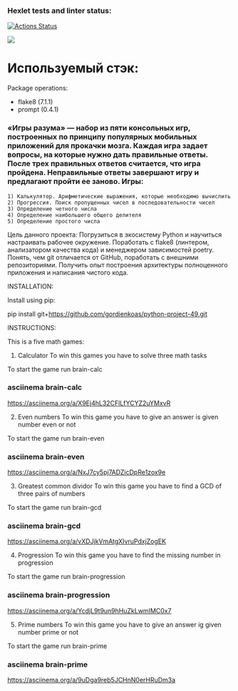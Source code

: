 ### Hexlet tests and linter status:
[![Actions Status](https://github.com/gordienkoas/python-project-49/actions/workflows/hexlet-check.yml/badge.svg)](https://github.com/gordienkoas/python-project-49/actions)

<a href="https://codeclimate.com/github/gordienkoas/python-project-49/maintainability"><img src="https://api.codeclimate.com/v1/badges/8726b1ed6c0953930392/maintainability" /></a>

# Используемый стэк:     

Package operations:
  - flake8 (7.1.1)
  - prompt (0.4.1)

### «Игры разума» — набор из пяти консольных игр, построенных по принципу популярных мобильных приложений для прокачки мозга. Каждая игра задает вопросы, на которые нужно дать правильные ответы. После трех правильных ответов считается, что игра пройдена. Неправильные ответы завершают игру и предлагают пройти ее заново. Игры:

    1) Калькулятор. Арифметические выражения, которые необходимо вычислить
    2) Прогрессия. Поиск пропущенных чисел в последовательности чисел
    3) Определение четного числа
    4) Определение наибольшего общего делителя
    5) Определение простого числа

Цель данного проекта:
Погрузиться в экосистему Python и научиться настраивать рабочее окружение. Поработать с flake8 (линтером, анализатором качества кода) и менеджером зависимостей poetry. Понять, чем git отличается от GitHub, поработать с внешними репозиториями. Получить опыт построения архитектуры полноценного приложения и написания чистого кода.

INSTALLATION:

Install using pip:

pip install git+https://github.com/gordienkoas/python-project-49.git

INSTRUCTIONS:

This is a five math games:

1. Calculator
To win this games you have to solve three math tasks

To start the game run brain-calc

### asciinema brain-calc
https://asciinema.org/a/X9Ej4hL32CFlLfYCYZ2uYMxvR

2. Even numbers
To win this game you have to give an answer is given number even or not

To start the game run brain-even

### asciinema brain-even

https://asciinema.org/a/NxJ7cy5pj7ADZicDpRe1zox9e
  
3. Greatest common dividor
To win this game you have to find a GCD of three pairs of numbers

To start the game run brain-gcd

### asciinema brain-gcd

https://asciinema.org/a/vXDJjkVmAtgXIvruPdxjZogEK

4. Progression
To win this game you have to find the missing number in progression

To start the game run brain-progression

### asciinema brain-progression

https://asciinema.org/a/YcdjL9t9un9hHuZkLwmIMC0x7


5. Prime numbers
To win this game you have to give an answer ig given number prime or not

To start the game run brain-prime

### asciinema brain-prime

https://asciinema.org/a/9uDga9reb5JCHnN0erHRuDm3a